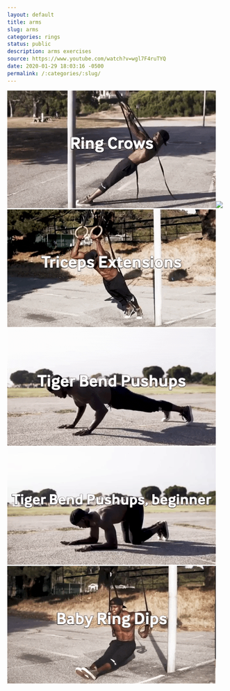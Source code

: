 ```yaml
---
layout: default
title: arms
slug: arms
categories: rings
status: public
description: arms exercises
source: https://www.youtube.com/watch?v=wgl7F4ruTYQ
date: 2020-01-29 18:03:16 -0500
permalink: /:categories/:slug/
---
```

![](/assets/images/rings/arms01.gif)![](/assets/images/rings/arms02.gif)![](/assets/images/rings/arms03.gif)![](/assets/images/rings/arms04.gif)![](/assets/images/rings/arms05.gif)![](/assets/images/rings/arms06.gif)
